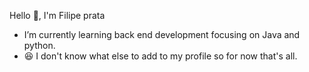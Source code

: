 Hello 👋, I'm Filipe prata</h1>

- I’m currently learning back end development focusing on Java and python.
- 😆 I don't know what else to add to my profile so for now that's all.
